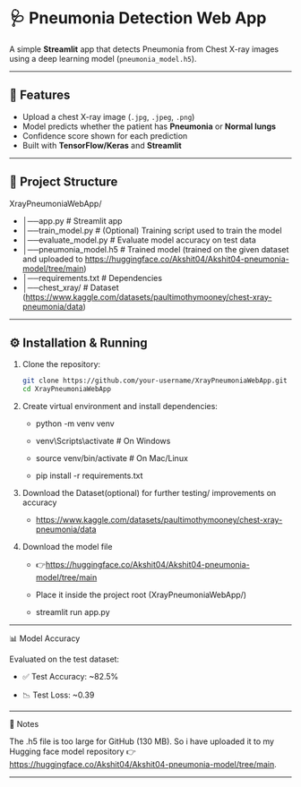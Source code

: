 # 🩺 Pneumonia Detection Web App

A simple **Streamlit** app that detects Pneumonia from Chest X-ray images using a deep learning model (`pneumonia_model.h5`).

---

## 🚀 Features
- Upload a chest X-ray image (`.jpg`, `.jpeg`, `.png`)
- Model predicts whether the patient has **Pneumonia** or **Normal lungs**
- Confidence score shown for each prediction
- Built with **TensorFlow/Keras** and **Streamlit**

---

## 📂 Project Structure
XrayPneumoniaWebApp/
- │──app.py # Streamlit app
- │──train_model.py # (Optional) Training script used to train the model
- │──evaluate_model.py # Evaluate model accuracy on test data
- │──pneumonia_model.h5 # Trained model (trained on the given dataset and uploaded to https://huggingface.co/Akshit04/Akshit04-pneumonia-model/tree/main)
- │──requirements.txt # Dependencies
- │──chest_xray/ # Dataset (https://www.kaggle.com/datasets/paultimothymooney/chest-xray-pneumonia/data)

---

## ⚙️ Installation & Running

1. Clone the repository:
   ```bash
   git clone https://github.com/your-username/XrayPneumoniaWebApp.git
   cd XrayPneumoniaWebApp

2. Create virtual environment and install dependencies:
   - python -m venv venv
   - venv\Scripts\activate     # On Windows
   - source venv/bin/activate  # On Mac/Linux

   - pip install -r requirements.txt

3. Download the Dataset(optional) for further testing/ improvements on accuracy
   - https://www.kaggle.com/datasets/paultimothymooney/chest-xray-pneumonia/data

4. Download the model file
   - 👉https://huggingface.co/Akshit04/Akshit04-pneumonia-model/tree/main
   - Place it inside the project root (XrayPneumoniaWebApp/)

   - streamlit run app.py

---

📊 Model Accuracy

Evaluated on the test dataset:

- ✅ Test Accuracy: ~82.5%

- 📉 Test Loss: ~0.39

---

📝 Notes

The .h5 file is too large for GitHub (130 MB). So i have uploaded it to my Hugging face model repository 👉 https://huggingface.co/Akshit04/Akshit04-pneumonia-model/tree/main.

---

